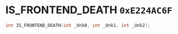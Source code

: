 # IS_FRONTEND_DEATH `0xE224AC6F`

```cpp
int IS_FRONTEND_DEATH(int _Unk0, int _Unk1, int _Unk2);
```
